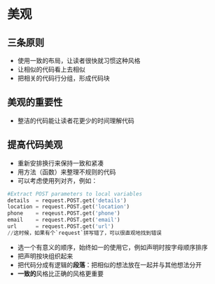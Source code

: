 # 美观

## 三条原则

- 使用一致的布局，让读者很快就习惯这种风格
- 让相似的代码看上去相似
- 把相关的代码行分组，形成代码块

## 美观的重要性

- 整洁的代码能让读者花更少的时间理解代码

## 提高代码美观

- 重新安排换行来保持一致和紧凑
- 用方法（函数）来整理不规则的代码
- 可以考虑使用列对齐，例如：

```python
#Extract POST parameters to local variables
details  = request.POST.get('details')
location = request.POST.get('location')
phone    = reqeust.POST.get('phone')
email    = request.POST.get('email')
url      = request.POST.get('url')
//这时候，如果有个`request`拼写错了，可以很直观地找到错误
```

- 选一个有意义的顺序，始终如一的使用它，例如声明时按字母顺序排序
- 把声明按块组织起来
- 把代码分成有逻辑的**段落**：把相似的想法放在一起并与其他想法分开
- **一致的**风格比正确的风格更重要
